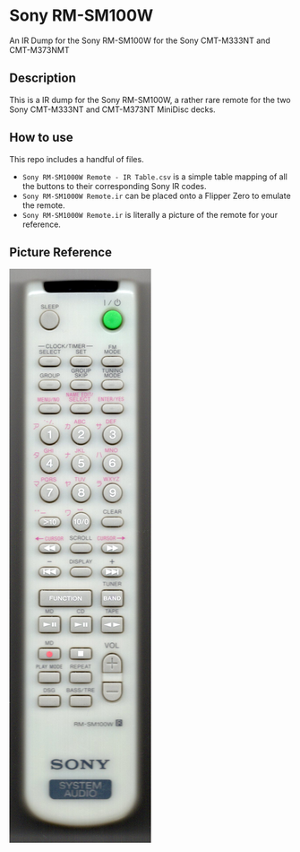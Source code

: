 # Sony RM-SM100W
An IR Dump for the Sony RM-SM100W for the Sony CMT-M333NT and CMT-M373NMT

## Description
This is a IR dump for the Sony RM-SM100W, a rather rare remote for the two Sony CMT-M333NT and CMT-M373NT MiniDisc decks.

## How to use
This repo includes a handful of files.

- `Sony RM-SM1000W Remote - IR Table.csv` is a simple table mapping of all the buttons to their corresponding Sony IR codes.
- `Sony RM-SM1000W Remote.ir` can be placed onto a Flipper Zero to emulate the remote.
- `Sony RM-SM1000W Remote.ir` is literally a picture of the remote for your reference.

## Picture Reference

![picture of the remote](/Sony%20RM-SM1000W%20Remote.jpg)
